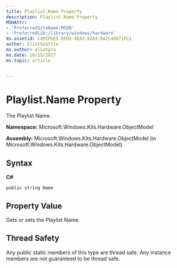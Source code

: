 ```yaml
---
title: Playlist.Name Property
description: Playlist.Name Property
MSHAttr:
- 'PreferredSiteName:MSDN'
- 'PreferredLib:/library/windows/hardware'
ms.assetid: C491F6E5-8F03-4EA3-82E4-B42C40871FC1
author: EliotSeattle
ms.author: eliotgra
ms.date: 10/15/2017
ms.topic: article


---
```


# Playlist.Name Property


The Playlist Name.

**Namespace:** Microsoft.Windows.Kits.Hardware.ObjectModel

**Assembly:** Microsoft.Windows.Kits.Hardware.ObjectModel (in Microsoft.Windows.Kits.Hardware.ObjectModel)

## <span id="Syntax"></span><span id="syntax"></span><span id="SYNTAX"></span>Syntax


**C#**

`public string Name`

## <span id="Property_Value"></span><span id="property_value"></span><span id="PROPERTY_VALUE"></span>Property Value


Gets or sets the Playlist Name.

## <span id="Thread_Safety"></span><span id="thread_safety"></span><span id="THREAD_SAFETY"></span>Thread Safety


Any public static members of this type are thread safe. Any instance members are not guaranteed to be thread safe.

 

 






